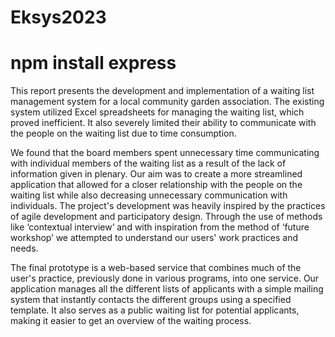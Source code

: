 # Eksys2023

# npm install express

This report presents the development and implementation of a waiting list management
system for a local community garden association. The existing system utilized Excel
spreadsheets for managing the waiting list, which proved inefficient. It also severely limited
their ability to communicate with the people on the waiting list due to time consumption.

We found that the board members spent unnecessary time communicating with individual
members of the waiting list as a result of the lack of information given in plenary. Our aim
was to create a more streamlined application that allowed for a closer relationship with the
people on the waiting list while also decreasing unnecessary communication with individuals.
The project's development was heavily inspired by the practices of agile development and
participatory design. Through the use of methods like ‘contextual interview’ and with
inspiration from the method of ‘future workshop’ we attempted to understand our users' work
practices and needs.

The final prototype is a web-based service that combines much of the user's practice,
previously done in various programs, into one service. Our application manages all the
different lists of applicants with a simple mailing system that instantly contacts the different
groups using a specified template. It also serves as a public waiting list for potential applicants,
making it easier to get an overview of the waiting process.
